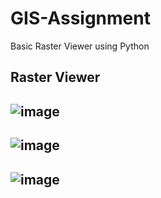 # GIS-Assignment
Basic Raster Viewer using Python

## Raster Viewer
![image](https://github.com/Ankur-1717/GIS-Assignment/assets/82472228/0f712e97-d29c-44d1-aa6c-4870a2cbc663)
----------------------------------------------------------------------
![image](https://github.com/Ankur-1717/GIS-Assignment/assets/82472228/a6670815-9019-4765-8700-ccd540f307b1)
----------------------------------------------------------------------
![image](https://github.com/Ankur-1717/GIS-Assignment/assets/82472228/edf1fab4-f810-4fab-b92f-85f96d39e89c)
-------------------

